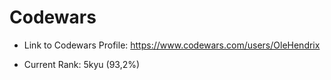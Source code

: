 # Codewars

- Link to Codewars Profile:
https://www.codewars.com/users/OleHendrix

- Current Rank:
5kyu (93,2%)
